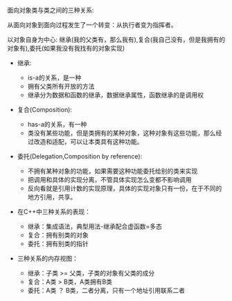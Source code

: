 面向对象类与类之间的三种关系:

从面向对象到面向过程发生了一个转变：从执行者变为指挥者。

以对象自身为中心:
继承(我的父类有，那么我有),复合(我自己没有，但是我拥有的对象有),委托(如果我没有我找有的对象实现)

+ 继承:
  - is-a的关系，是一种
  - 拥有父类所有开放的方法
  - 继承分为数据和函数的继承，数据继承属性，函数继承的是调用权
+ 复合(Composition):
  - has-a的关系，有一种
  - 类没有某些功能，但是类拥有的某种对象，这种对象有这些功能，那么经过改造和适配，可以让本类具有这种功能。

+ 委托(Delegation,Composition by reference):
  - 不拥有某种对象的功能，如果需要这种功能委托给别的类来实现
  - 把调用和具体的实现分离，不管具体实现怎么变都不影响调用
  - 反向看就是引用计数的实现原理，具体的实现对象只有一份，在于不同的地方引用，共享。



+ 在C++中三种关系的表现：
  - 继承：集成语法，典型用法-继承配合虚函数=多态
  - 复合：拥有别类的对象
  - 委托：拥有别类的指针

+ 三种关系的内存视图：
  - 继承：子类 >= 父类，子类的对象有父类的成分
  - 复合：A类  >  B类，A类拥有B类
  - 委托：A类  ？ B类，二者分离，只有一个地址引用联系二者


